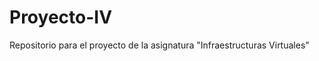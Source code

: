 Proyecto-IV
===========

Repositorio para el proyecto de la asignatura "Infraestructuras Virtuales"
